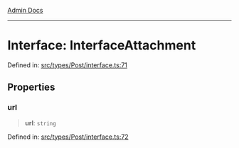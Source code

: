 [Admin Docs](/)

***

# Interface: InterfaceAttachment

Defined in: [src/types/Post/interface.ts:71](https://github.com/PalisadoesFoundation/talawa-admin/blob/main/src/types/Post/interface.ts#L71)

## Properties

### url

> **url**: `string`

Defined in: [src/types/Post/interface.ts:72](https://github.com/PalisadoesFoundation/talawa-admin/blob/main/src/types/Post/interface.ts#L72)
